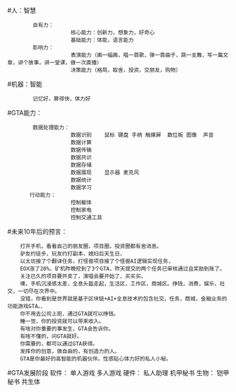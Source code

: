 #人：智慧
    
            自有力：            
                        核心能力：创新力，想象力，好奇心
                        基础能力：体能，语言能力
            影响力：
                        表演能力（画一幅画，唱一首歌，弹一首曲子，跳一支舞，写一篇文章，讲个故事，讲一堂课，做一次直播）
                        决策能力（格局，取舍，投资，交朋友，购物）
#机器：智能
    
            记忆好，算得快，体力好

#GTA能力：
  
            数据处理能力：
                        数据识别    鼠标 键盘 手柄 触摸屏  数位板 图像  声音
                        数据计算
                        数据传输
                        数据共识
                        数据存储
                        数据展现    显示器 麦克风
                        数据统计
                        数据学习
           行动能力：
                        控制躯体
                        控制家电
                        控制交通工具
                          

#未来10年后的预言：
  
        打开手机，看看自己的朋友圈，项目圈，投资圈都有舍消息。
        驴友约徒步，玩友约打副本，媳妇后天生日，
        以太坊接了个翻译任务，打怪兽项目接了个怪兽AI逻辑实现任务，
        EOX涨了20%，矿机昨晚挖到了3个GTA，昨天提交的两个任务已审核通过且奖励到账了。
        关注已久的项目要开卖了，演唱会要开始了，买买买。
        噢，手机沉浸感太差，全息头盔走起，生活区，工作区，商城区。挣钱，消费，娱乐，社交，一切尽在次界中。
        没错，你看到是世界就是基于区块链+AI+全息技术的包含社交，任务，商城，金融业务的功能游戏GTA。、
        你不用去公司上班，通过GTA就可以挣钱。
        睡一觉，你的投资就可以带来收入。
        有啥对你重要的事发生，GTA会告诉你。
        有啥不懂的，问GTA就好。
        你需要的，都可以通过GTA获得。
        发挥你的创意，做自由的，有创造力的人。
        GTA是你最好的高智能的机器伙伴。性感贴心体力好的私人小秘。
#GTA发展阶段
    软件：
        单人游戏
        多人游戏
    硬件：
        私人助理
        机甲秘书
    生物：
        铠甲秘书
        共生体
